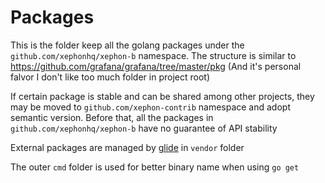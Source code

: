 # Packages

This is the folder keep all the golang packages under the `github.com/xephonhq/xephon-b` namespace.
The structure is similar to https://github.com/grafana/grafana/tree/master/pkg
(And it's personal falvor I don't like too much folder in project root)

If certain package is stable and can be shared among other projects,
they may be moved to `github.com/xephon-contrib` namespace and adopt semantic version.
Before that, all the packages in `github.com/xephonhq/xephon-b` have no guarantee of API stability

External packages are managed by [glide](https://github.com/Masterminds/glide) in `vendor` folder

The outer `cmd` folder is used for better binary name when using `go get`
